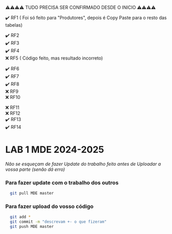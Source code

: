 ⚠️⚠️⚠️⚠️ TUDO PRECISA SER CONFIRMADO DESDE O INICIO ⚠️⚠️⚠️⚠️

✔️ RF1  ( Foi só feito para "Produtores", depois é Copy Paste para o resto das tabelas)

✔️ RF2  
✔️ RF3  
✔️ RF4  
❌ RF5  ( Código feito, mas resultado incorreto)

✔️ RF6  
✔️ RF7  
✔️ RF8  
❌ RF9  
❌ RF10  

❌ RF11  
❌ RF12  
✔️ RF13  
✔️ RF14  


# LAB 1 MDE 2024-2025
*Não se esqueçam de fazer Update do trabalho feito antes de Uploadar a vossa parte (senão dá erro)*
### Para fazer update com o trabalho dos outros

```bash
  git pull MDE master
```

### Para fazer upload do vosso código

```bash
  git add *
  git commit -m "descrevam +- o que fizeram"
  git push MDE master
```
